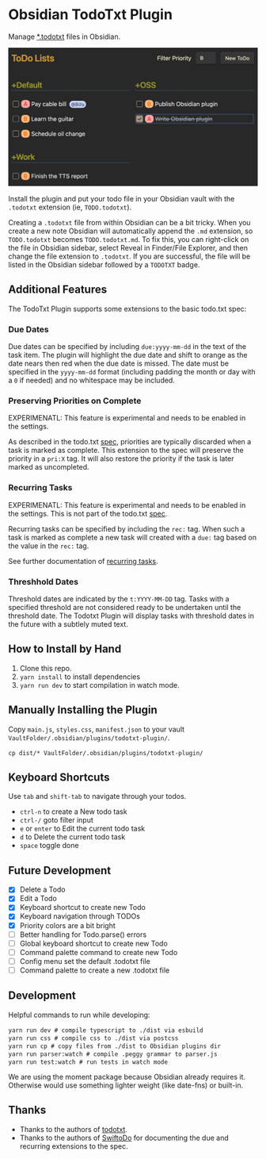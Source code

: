 # Obsidian TodoTxt Plugin

Manage [\*.todotxt](https://github.com/todotxt/todo.txt) files in Obsidian.

![Sample TodoTxt file in Obsidian](docs/screenshot.png)

Install the plugin and put your todo file in your Obsidian vault with the
`.todotxt` extension (ie, `TODO.todotxt`).

Creating a `.todotxt` file from within Obsidian can be a bit tricky. When you
create a new note Obsidian will automatically append the `.md` extension, so
`TODO.todotxt` becomes `TODO.todotxt.md`. To fix this, you can right-click on
the file in Obsidian sidebar, select Reveal in Finder/File Explorer, and then
change the file extension to `.todotxt`. If you are successful, the file will
be listed in the Obsidian sidebar followed by a `TODOTXT` badge.

## Additional Features

The TodoTxt Plugin supports some extensions to the basic todo.txt spec:

### Due Dates

Due dates can be specified by including `due:yyyy-mm-dd` in the text of the
task item. The plugin will highlight the due date and shift to orange as the
date nears then red when the due date is missed. The date must be specified in
the `yyyy-mm-dd` format (including padding the month or day with a `0` if
needed) and no whitespace may be included.

### Preserving Priorities on Complete

EXPERIMENATL: This feature is experimental and needs to be enabled in the settings.

As described in the todo.txt [spec](https://github.com/todotxt/todo.txt),
priorities are typically discarded when a task is marked as complete. This
extension to the spec will preserve the priority in a `pri:X` tag. It will also
restore the priority if the task is later marked as uncompleted.

### Recurring Tasks

EXPERIMENATL: This feature is experimental and needs to be enabled in the settings.
This is not part of the todo.txt [spec](https://github.com/todotxt/todo.txt).

Recurring tasks can be specified by including the `rec:` tag. When such a task
is marked as complete a new task will created with a `due:` tag based on the
value in the `rec:` tag.

See further documentation of [recurring tasks](docs/RECURRING.md).

### Threshhold Dates

Threshold dates are indicated by the `t:YYYY-MM-DD` tag. Tasks with a specified
threshold are not considered ready to be undertaken until the threshold date.
The Todotxt Plugin will display tasks with threshold dates in the future with a
subtlely muted text.

## How to Install by Hand

1. Clone this repo.
1. `yarn install` to install dependencies
1. `yarn run dev` to start compilation in watch mode.

## Manually Installing the Plugin

Copy `main.js`, `styles.css`, `manifest.json` to your vault
`VaultFolder/.obsidian/plugins/todotxt-plugin/`.

    cp dist/* VaultFolder/.obsidian/plugins/todotxt-plugin/

## Keyboard Shortcuts

Use `tab` and `shift-tab` to navigate through your todos.

- `ctrl-n` to create a New todo task
- `ctrl-/` goto filter input
- `e` or `enter` to Edit the current todo task
- `d` to Delete the current todo task
- `space` toggle done

## Future Development

- [x] Delete a Todo
- [x] Edit a Todo
- [x] Keyboard shortcut to create new Todo
- [x] Keyboard navigation through TODOs
- [x] Priority colors are a bit bright
- [ ] Better handling for Todo.parse() errors
- [ ] Global keyboard shortcut to create new Todo
- [ ] Command palette command to create new Todo
- [ ] Config menu set the default .todotxt file
- [ ] Command palette to create a new .todotxt file

## Development

Helpful commands to run while developing:

```shell
yarn run dev # compile typescript to ./dist via esbuild
yarn run css # compile css to ./dist via postcss
yarn run cp # copy files from ./dist to Obsidian plugins dir
yarn run parser:watch # compile .peggy grammar to parser.js
yarn run test:watch # run tests in watch mode
```

We are using the moment package because Obsidian already requires it. Otherwise
would use something lighter weight (like date-fns) or built-in.

## Thanks

* Thanks to the authors of [todotxt](https://github.com/todotxt).
* Thanks to the authors of [SwiftoDo](https://swiftodoapp.com/) for documenting
  the due and recurring extensions to the spec.
